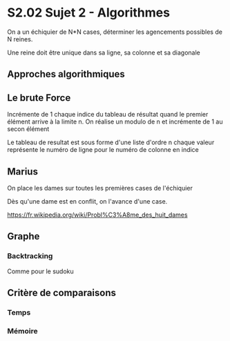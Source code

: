 # S2.02 Sujet 2 - Algorithmes

On a un échiquier de N\*N cases, déterminer les agencements possibles de N reines.

Une reine doit être unique dans sa ligne, sa colonne et sa diagonale

## Approches algorithmiques

## Le brute Force

Incrémente de 1 chaque indice du tableau de résultat
quand le premier élément arrive à la limite n.
On réalise un modulo de n et incrémente de 1 au secon élément

Le tableau de resultat est sous forme d'une liste d'ordre n
chaque valeur représente le numéro de ligne pour le numéro de colonne en indice

## Marius

On place les dames sur toutes les premières cases de l'échiquier

Dès qu'une dame est en conflit, on l'avance d'une case.

<https://fr.wikipedia.org/wiki/Probl%C3%A8me_des_huit_dames>

## Graphe

### Backtracking

Comme pour le sudoku

## Critère de comparaisons

### Temps

### Mémoire
